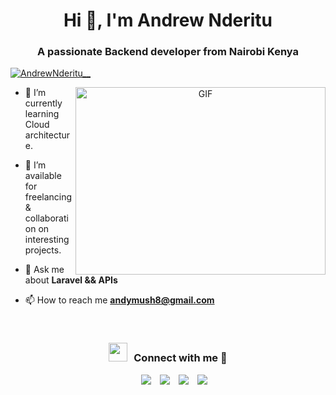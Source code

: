 <h1 align="center">Hi 👋, I'm Andrew Nderitu</h1>
<h3 align="center">A passionate Backend developer from Nairobi Kenya</h3>

<p align="left"> <a href="https://twitter.com/AndrewNderitu__" target="blank"><img src="https://img.shields.io/twitter/follow/AndrewNderitu__?logo=twitter&style=for-the-badge" alt="AndrewNderitu__" /></a> </p>

<a target="_blank" align="center">
  <img align="right" top="500" height="300" width="400" alt="GIF" src="https://media.giphy.com/media/SWoSkN6DxTszqIKEqv/giphy.gif">
</a>

<!--  - 🔭 I’m currently working in <a href="https://phoenix.tech/griffyn/" target="blank">Griffyn Robotech Private Limited</a> -->

- 🌱 I’m currently learning Cloud architecture.

- 🤝 I’m available for freelancing & collaboration on interesting projects.

- 💬 Ask me about **Laravel && APIs**

- 📫 How to reach me **andymush8@gmail.com**

<br/>
<h3 align="center" > <img src="https://media.giphy.com/media/iY8CRBdQXODJSCERIr/giphy.gif" width="30" height="30" style="margin-right: 10px;">Connect with me 🤝 </h3>

<p align="center">

 <div align="center"  class="icons-social" style="margin-left: 10px;">
        <a style="margin-left: 10px;"  target="_blank" href="https://www.linkedin.com/in/andrew-nderitu/">
			<img src="https://img.icons8.com/doodle/40/000000/linkedin--v2.png"></a>
        <a style="margin-left: 10px;" target="_blank" href="https://github.com/andymush">
          <img src="https://img.icons8.com/doodle/40/000000/github--v1.png"></a>
        <a style="margin-left: 10px;" target="_blank" href="https://www.instagram.com/andrew.nderitu_/">
			<img src="https://img.icons8.com/doodle/40/000000/instagram-new--v2.png"></a>
		<a style="margin-left: 10px;" target="_blank" href="https://twitter.com/AndrewNderitu__">
			<img src="https://img.icons8.com/doodle/1x/twitter-squared--v2.png" ></a>
		
 </div>

</p>
